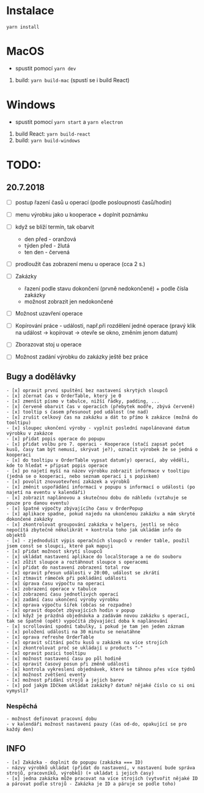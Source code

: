 # Instalace
  `yarn install`

# MacOS
  - spustit pomocí `yarn dev`
  1. build: `yarn build-mac` (spustí se i build React)

# Windows

  - spustit pomocí `yarn start` a `yarn electron`
  1. build React: `yarn build-react`
  1. build: `yarn build-windows`

# TODO:

  ## 20.7.2018

  - [ ] postup řazení časů u operací (podle posloupnosti časů/hodin)

  - [ ] menu výrobku jako u kooperace + doplnit poznámku

  - [ ] když se blíží termín, tak obarvit

    - den před - oranžová
    - týden před - žlutá
    - ten den - červená

  - [ ] prodloužit čas zobrazení menu u operace (cca 2 s.)

  - [ ] Zakázky

    - řazení podle stavu dokončení (prvně nedokončené) + podle čísla zakázky
    - možnost zobrazit jen nedokončené

  - [ ] Možnost uzavření operace

  - [ ] Kopírování práce - události, např.při rozdělení jedné operace (pravý klik na událost -> kopírovat -> otevře se okno, změním jenom datum)

  - [ ] Zborazovat stoj u operace

  - [ ] Možnost zadání výrobku do zakázky ještě bez práce

  ## Bugy a dodělávky

    - [x] opravit první spuštění bez nastavení skrytých sloupců
    - [x] zčernat čas v OrderTable, který je 0
    - [x] zmenšit písmo v tabulce, nižší řádky, padding, ...
    - [x] červeně obarvit čas v operacích (přebytek modře, zbývá červeně)
    - [x] tooltip s časem přesunout pod událost (ne nad)
    - [x] zrušit celkový čas na zakázku a dát to přímo k zakázce (možná do tooltipu)
    - [x] sloupec ukončení výroby - vyplnit poslední napolánované datum výrobku v zakázce
    - [x] přidat popis operace do popupu
    - [x] přidat volbu pro 7. operaci - Kooperace (stačí zapsat počet kusů, časy tam být nemusí, skrývat je?), označit výrobek že se jedná o kooperaci
    - [x] do tooltipu v OrderTable vypsat datum(y) operací, aby věděli, kde to hledat + připsat popis operace
    - [x] po najetí myší na název výrobku zobrazit informace v tooltipu (jedná se o kooperaci, nebo seznam operací i s popiskem)
    - [x] povolit znovuotevření zakázek a výrobků
    - [x] změnit uspořádání informací v popupu s informací o události (po najetí na eventu v kalendáři)
    - [x] zobrazit naplánovou a skutečnou dobu do náhledu (vztahuje se pouze pro danou eventu)
    - [x] špatné výpočty zbývajícího času v OrderPopup
    - [x] aplikace spadne, pokud najedu na ukončenou zakázku a mám skryté dokončené zakázky
    - [x] zkontrolovat groupování zakázka v helpers, jestli se něco nepočítá zbytečně několikrát + kontrola toho jak ukládám info do objektů
    - [x] - zjednodušit výpis operačních sloupců v render table, použil jsem const se sloupci, které pak mapuji
    - [x] přidat možnost skrytí sloupců
    - [x] ukládat nastavení aplikace do localStorage a ne do souboru
    - [x] zůžit sloupce a roztáhnout sloupce s operacemi
    - [x] přidat do nastavení zobrazení total row
    - [x] opravit přesun události v 20:00, událost se zkrátí
    - [x] ztmavit rámeček při pokládání události
    - [x] úprava času výpočtu na operaci
    - [x] zobrazení operace v tabulce
    - [x] zobrazení času jednotlivých operací
    - [x] zadání času ukončení výroby výrobku
    - [x] oprava výpočtu šířek (občas se rozpadne)
    - [x] opravit dopočet zbývajících hodin v popup
    - [x] když je prázdná objednávka a zadávám novou zakázku s operací, tak se špatně (opět) vypočítá zbývajíécí doba k naplánování
    - [x] scrollování spodní tabulky, i pokud je tam jen jeden záznam
    - [x] položení události na 30 minutu se nenatáhne
    - [x] oprava refreshe OrderTable
    - [x] opravit sčítání počtu kusů u zakázek na více strojích
    - [x] zkontrolovat proč se ukládají u products "-"
    - [x] opravit pozici tooltipu
    - [x] možnost nastavení času po půl hodině
    - [x] opravit časový posun při změně události
    - [x] kontrola vykreslení objednávek, které se táhnou přes více týdnů
    - [x] možnost zvětšení eventy
    - [x] možnost přidání strojů a jejich barev
    - [x] pod jakým IDčkem ukládat zakázky? datum? nějaké číslo co si oni vymyslí?


### Nespěchá
    - možnost definovat pracovní dobu
    - v kalendáři možnost nastavení pauzy (čas od-do, opakující se pro každý den)


## INFO

    - [x] Zakázka - doplnit do popupu (zakázka === ID)
    - názvy výrobků ukládat (přidat do nastavení, v nastavení bude správa strojů, pracovníků, výrobků) (+ ukládat i jejich časy)
    - [x] jedna zakázka může pracovat na více strojích (vytvořit nějaké ID a párovat podle strojů - Zakázka je ID a páruje se podle toho)